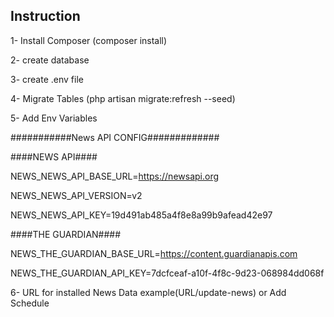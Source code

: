 Instruction
- 
1- Install Composer (composer install)

2- create database 

3- create .env file 

4- Migrate Tables (php artisan migrate:refresh --seed)

5- Add Env Variables

###########News API CONFIG#############

####NEWS API####

NEWS_NEWS_API_BASE_URL=https://newsapi.org

NEWS_NEWS_API_VERSION=v2

NEWS_NEWS_API_KEY=19d491ab485a4f8e8a99b9afead42e97

####THE GUARDIAN####

NEWS_THE_GUARDIAN_BASE_URL=https://content.guardianapis.com

NEWS_THE_GUARDIAN_API_KEY=7dcfceaf-a10f-4f8c-9d23-068984dd068f

6- URL for installed News Data example(URL/update-news) or Add Schedule
